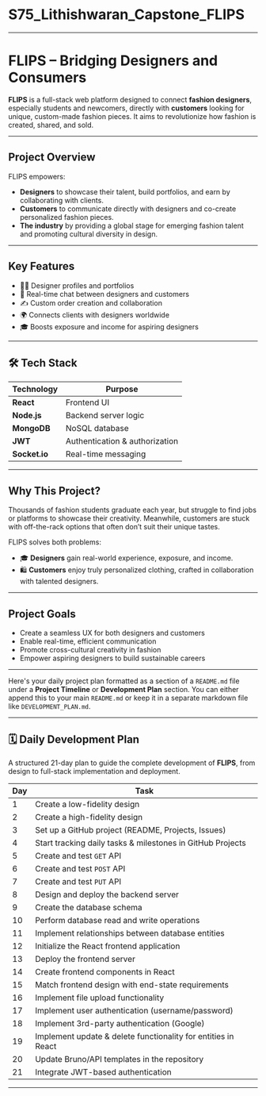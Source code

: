 # S75_Lithishwaran_Capstone_FLIPS

---

# FLIPS – Bridging Designers and Consumers

**FLIPS** is a full-stack web platform designed to connect **fashion designers**, especially students and newcomers, directly with **customers** looking for unique, custom-made fashion pieces. It aims to revolutionize how fashion is created, shared, and sold.

---

## Project Overview

FLIPS empowers:

* **Designers** to showcase their talent, build portfolios, and earn by collaborating with clients.
* **Customers** to communicate directly with designers and co-create personalized fashion pieces.
* **The industry** by providing a global stage for emerging fashion talent and promoting cultural diversity in design.

---

## Key Features

* 🧑‍🎨 Designer profiles and portfolios
* 🤝 Real-time chat between designers and customers
* ✍️ Custom order creation and collaboration
* 🌍 Connects clients with designers worldwide
* 🎓 Boosts exposure and income for aspiring designers

---

## 🛠 Tech Stack

| Technology    | Purpose                        |
| ------------- | ------------------------------ |
| **React**     | Frontend UI                    |
| **Node.js**   | Backend server logic           |
| **MongoDB**   | NoSQL database                 |
| **JWT**       | Authentication & authorization |
| **Socket.io** | Real-time messaging            |

---

## Why This Project?

Thousands of fashion students graduate each year, but struggle to find jobs or platforms to showcase their creativity. Meanwhile, customers are stuck with off-the-rack options that often don’t suit their unique tastes.

FLIPS solves both problems:

* 🎓 **Designers** gain real-world experience, exposure, and income.
* 🛍️ **Customers** enjoy truly personalized clothing, crafted in collaboration with talented designers.

---

## Project Goals

* Create a seamless UX for both designers and customers
* Enable real-time, efficient communication
* Promote cross-cultural creativity in fashion
* Empower aspiring designers to build sustainable careers

---

Here's your daily project plan formatted as a section of a `README.md` file under a **Project Timeline** or **Development Plan** section. You can either append this to your main `README.md` or keep it in a separate markdown file like `DEVELOPMENT_PLAN.md`.

---

## 🗓️ Daily Development Plan

A structured 21-day plan to guide the complete development of **FLIPS**, from design to full-stack implementation and deployment.

| Day | Task                                                          |
| --- | ------------------------------------------------------------- |
| 1   | Create a low-fidelity design                                  |
| 2   | Create a high-fidelity design                                 |
| 3   | Set up a GitHub project (README, Projects, Issues)            |
| 4   | Start tracking daily tasks & milestones in GitHub Projects    |
| 5   | Create and test `GET` API                                     |
| 6   | Create and test `POST` API                                    |
| 7   | Create and test `PUT` API                                     |
| 8   | Design and deploy the backend server                          |
| 9   | Create the database schema                                    |
| 10  | Perform database read and write operations                    |
| 11  | Implement relationships between database entities             |
| 12  | Initialize the React frontend application                     |
| 13  | Deploy the frontend server                                    |
| 14  | Create frontend components in React                           |
| 15  | Match frontend design with end-state requirements             |
| 16  | Implement file upload functionality                           |
| 17  | Implement user authentication (username/password)             |
| 18  | Implement 3rd-party authentication (Google)                   |
| 19  | Implement update & delete functionality for entities in React |
| 20  | Update Bruno/API templates in the repository                  |
| 21  | Integrate JWT-based authentication                            |

---

